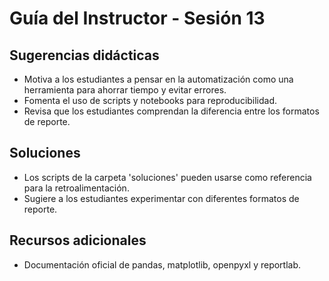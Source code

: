 # Guía del Instructor - Sesión 13

## Sugerencias didácticas
- Motiva a los estudiantes a pensar en la automatización como una herramienta para ahorrar tiempo y evitar errores.
- Fomenta el uso de scripts y notebooks para reproducibilidad.
- Revisa que los estudiantes comprendan la diferencia entre los formatos de reporte.

## Soluciones
- Los scripts de la carpeta 'soluciones' pueden usarse como referencia para la retroalimentación.
- Sugiere a los estudiantes experimentar con diferentes formatos de reporte.

## Recursos adicionales
- Documentación oficial de pandas, matplotlib, openpyxl y reportlab. 